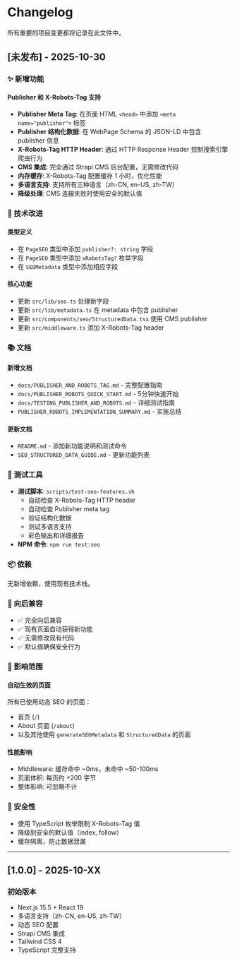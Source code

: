 # Changelog

所有重要的项目变更都将记录在此文件中。

## [未发布] - 2025-10-30

### ✨ 新增功能

#### Publisher 和 X-Robots-Tag 支持
- **Publisher Meta Tag**: 在页面 HTML `<head>` 中添加 `<meta name="publisher">` 标签
- **Publisher 结构化数据**: 在 WebPage Schema 的 JSON-LD 中包含 publisher 信息
- **X-Robots-Tag HTTP Header**: 通过 HTTP Response Header 控制搜索引擎爬虫行为
- **CMS 集成**: 完全通过 Strapi CMS 后台配置，无需修改代码
- **内存缓存**: X-Robots-Tag 配置缓存 1 小时，优化性能
- **多语言支持**: 支持所有三种语言（zh-CN, en-US, zh-TW）
- **降级处理**: CMS 连接失败时使用安全的默认值

### 🔧 技术改进

#### 类型定义
- 在 `PageSEO` 类型中添加 `publisher?: string` 字段
- 在 `PageSEO` 类型中添加 `xRobotsTag?` 枚举字段
- 在 `SEOMetadata` 类型中添加相应字段

#### 核心功能
- 更新 `src/lib/seo.ts` 处理新字段
- 更新 `src/lib/metadata.ts` 在 metadata 中包含 publisher
- 更新 `src/components/seo/StructuredData.tsx` 使用 CMS publisher
- 更新 `src/middleware.ts` 添加 X-Robots-Tag header

### 📚 文档

#### 新增文档
- `docs/PUBLISHER_AND_ROBOTS_TAG.md` - 完整配置指南
- `docs/PUBLISHER_ROBOTS_QUICK_START.md` - 5分钟快速开始
- `docs/TESTING_PUBLISHER_AND_ROBOTS.md` - 详细测试指南
- `PUBLISHER_ROBOTS_IMPLEMENTATION_SUMMARY.md` - 实施总结

#### 更新文档
- `README.md` - 添加新功能说明和测试命令
- `SEO_STRUCTURED_DATA_GUIDE.md` - 更新功能列表

### 🧪 测试工具

- **测试脚本**: `scripts/test-seo-features.sh`
  - 自动检查 X-Robots-Tag HTTP header
  - 自动检查 Publisher meta tag
  - 验证结构化数据
  - 测试多语言支持
  - 彩色输出和详细报告
- **NPM 命令**: `npm run test:seo`

### 📦 依赖

无新增依赖，使用现有技术栈。

### 🔄 向后兼容

- ✅ 完全向后兼容
- ✅ 现有页面自动获得新功能
- ✅ 无需修改现有代码
- ✅ 默认值确保安全行为

### 🎯 影响范围

#### 自动生效的页面
所有已使用动态 SEO 的页面：
- 首页 (`/`)
- About 页面 (`/about`)
- 以及其他使用 `generateSEOMetadata` 和 `StructuredData` 的页面

#### 性能影响
- Middleware: 缓存命中 ~0ms，未命中 ~50-100ms
- 页面体积: 每页约 +200 字节
- 整体影响: 可忽略不计

### 🔐 安全性

- 使用 TypeScript 枚举限制 X-Robots-Tag 值
- 降级到安全的默认值（index, follow）
- 缓存隔离，防止数据泄漏

---

## [1.0.0] - 2025-10-XX

### 初始版本
- Next.js 15.5 + React 19
- 多语言支持（zh-CN, en-US, zh-TW）
- 动态 SEO 配置
- Strapi CMS 集成
- Tailwind CSS 4
- TypeScript 完整支持

